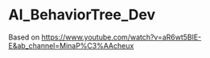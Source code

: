 # AI_BehaviorTree_Dev
 Based on https://www.youtube.com/watch?v=aR6wt5BlE-E&ab_channel=MinaP%C3%AAcheux
